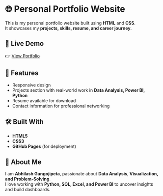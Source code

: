 # 🌐 Personal Portfolio Website  

This is my personal portfolio website built using **HTML** and **CSS**.  
It showcases my **projects, skills, resume, and career journey**.  

## 🔗 Live Demo  
👉 [View Portfolio](https://abhilashgangojipeta.github.io/my-portfolio/)  

## 📂 Features  
- Responsive design  
- Projects section with real-world work in **Data Analysis, Power BI, Python**  
- Resume available for download  
- Contact information for professional networking  

## 🛠️ Built With  
- **HTML5**  
- **CSS3**  
- **GitHub Pages** (for deployment)  

## 📜 About Me  
I am **Abhilash Gangojipeta**, passionate about **Data Analysis, Visualization, and Problem-Solving**.  
I love working with **Python, SQL, Excel, and Power BI** to uncover insights and build dashboards.  
